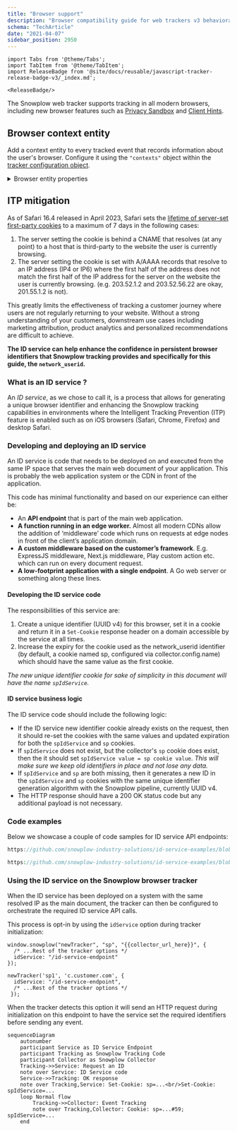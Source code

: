 ```yaml
---
title: "Browser support"
description: "Browser compatibility guide for web trackers v3 behavioral event collection."
schema: "TechArticle"
date: "2021-04-07"
sidebar_position: 2950
---
```


```mdx-code-block
import Tabs from '@theme/Tabs';
import TabItem from '@theme/TabItem';
import ReleaseBadge from '@site/docs/reusable/javascript-tracker-release-badge-v3/_index.md';

<ReleaseBadge/>
```

The Snowplow web tracker supports tracking in all modern browsers, including new browser features such as [Privacy Sandbox](../tracking-events/privacy-sandbox/index.md) and [Client Hints](../tracking-events/client-hints/index.md).

## Browser context entity

Add a context entity to every tracked event that records information about the user's browser. Configure it using the `"contexts"` object within the [tracker configuration object](../tracker-setup/initialization-options/index.md).

<details>
    <summary>Browser entity properties</summary>

The [browser](https://github.com/snowplow/iglu-central/tree/master/schemas/com.snowplowanalytics.snowplow/browser_context/jsonschema) context entity consists of the following properties:

| Attribute | Description | Required? |
| : ------: | :--------: | :-----: |
| `viewport` | Viewport dimensions of the browser. Arrives in the form of WidthxHeight e.g. 1200x900. | Yes  |
| `documentSize` | Document dimensions. Arrives in the form of WidthxHeight e.g. 1200x900. | Yes  |
| `resolution` | Device native resolution. Arrives in the form of WidthxHeight e.g. 1200x900. | Yes |
| `colorDepth` | The number of bits allocated to colors for a pixel in the output device, excluding the alpha channel. | Yes |
| `devicePixelRatio` | Ratio of the resolution in physical pixels to the resolution in CSS pixels for the current display device. | No  |
| `cookiesEnabled` | Indicates whether cookies are enabled or not. More info and caveats at the official [documentation](https://developer.mozilla.org/en-US/docs/Web/API/Navigator/cookieEnabled). | Yes |
| `online` | Returns the online status of the browser. Important caveats are described in [documentation](https://developer.mozilla.org/en-US/docs/Web/API/Navigator/onLine). | Yes |
| `browserLanguage` | The preferred language of the user, usually the language of the browser UI. Defined in [RFC 5646](https://datatracker.ietf.org/doc/html/rfc5646). | No  |
| `documentLanguage` | The language of the HTML document. Defined in [RFC 5646](https://datatracker.ietf.org/doc/html/rfc5646). | No  |
| `webdriver` | Indicates whether the user agent is controlled by automation. | No  |
| `deviceMemory` | Approximate amount of device memory in gigabytes. | No  |
| `hardwareConcurrency` | Number of logical processors available to run threads on the user's computer. | No  |
| `tabId` | A UUID identifier for the client browser tab the event is sent from. | No  |

:::note
Please note that the browser context entity is only available since version 3.9 of the tracker.
:::
</details>

## ITP mitigation

As of Safari 16.4 released in April 2023, Safari sets the [lifetime of server-set first-party cookies](https://webkit.org/tracking-prevention/#cname-and-third-party-ip-address-cloaking-defense) to a maximum of 7 days in the following cases:

1. The server setting the cookie is behind a CNAME that resolves (at any point) to a host that is third-party to the website the user is currently browsing.
2. The server setting the cookie is set with A/AAAA records that resolve to an IP address (IP4 or IP6) where the first half of the address does not match the first half of the IP address for the server on the website the user is currently browsing. (e.g. 203.52.1.2 and 203.52.56.22 are okay, 201.55.1.2 is not).

This greatly limits the effectiveness of tracking a customer journey where users are not regularly returning to your website.  Without a strong understanding of your customers, downstream use cases including marketing attribution, product analytics and personalized recommendations are difficult to achieve.

**The ID service can help enhance the confidence in persistent browser identifiers that Snowplow tracking provides and specifically for this guide, the `network_userid`.**

### What is an ID service ?

An _ID service_, as we chose to call it, is a process that allows for generating a unique browser identifier and enhancing the Snowplow tracking capabilities in environments where the Intelligent Tracking Prevention (ITP) feature is enabled such as on iOS browsers (Safari, Chrome, Firefox) and desktop Safari.

### Developing and deploying an ID service

An ID service is code that needs to be deployed on and executed from the same IP space that serves the main web document of your application. This is probably the web application system or the CDN in front of the application.

This code has minimal functionality and based on our experience can either be:

- An **API endpoint** that is part of the main web application.
- **A function running in an edge worker.** Almost all modern CDNs allow the addition of ‘middleware’ code which runs on requests at edge nodes in front of the client’s application domain.
- **A custom middleware based on the customer’s framework**. E.g. ExpressJS middleware, Next.js middleware, Play custom action etc. which can run on every document request.
- **A low-footprint application with a single endpoint**. A Go web server or something along these lines.

#### Developing the ID service code

The responsibilities of this service are:
1. Create a unique identifier (UUID v4) for this browser, set it in a cookie and return it in a `Set-Cookie` response header on a domain accessible by the service at all times.
2. Increase the expiry for the cookie used as the network_userid identifier (by default, a cookie named sp, configured via collector.config.name) which should have the same value as the first cookie.

_The new unique identifier cookie for sake of simplicity in this document will have the name `spIdService`._

#### ID service business logic

The ID service code should include the following logic:

- If the ID service new identifier cookie already exists on the request, then it should re-set the cookies with the same values and updated expiration for both the `spIdService` and `sp` cookies.
- If `spIdService` does not exist, but the collector's `sp` cookie does exist, then the it should set `spIdService value = sp cookie value`. _This will make sure we keep old identifiers in place and not lose any data._
- If `spIdService` and `sp` are both missing, then it generates a new ID in the `spIdService` and `sp` cookies with the same unique identifier generation algorithm with the Snowplow pipeline, currently UUID v4.
- The HTTP response should have a 200 OK status code but any additional payload is not necessary.

### Code examples

Below we showcase a couple of code samples for ID service API endpoints:

<Tabs groupId="id-service" queryString>
<TabItem value="nextjs" label="Next.js TypeScript" default>

```ts reference
https://github.com/snowplow-industry-solutions/id-service-examples/blob/main/examples/typescript/Next.js/api-route.ts
```

</TabItem>
<TabItem value="php" label="PHP">

```php reference
https://github.com/snowplow-industry-solutions/id-service-examples/blob/main/examples/php/wordpress/api-route.php
```

</TabItem>

</Tabs>

### Using the ID service on the Snowplow browser tracker

When the ID service has been deployed on a system with the same resolved IP as the main document, the tracker can then be configured to orchestrate the required ID service API calls.

This process is opt-in by using the `idService` option during tracker initialization:

<Tabs groupId="platform" queryString>
  <TabItem value="js" label="JavaScript (tag)" default>

```tsx
window.snowplow("newTracker", "sp", "{{collector_url_here}}", {
  /* ...Rest of the tracker options */
  idService: "/id-service-endpoint"
});
```

  </TabItem>
  <TabItem value="browser" label="Browser (npm)">

```tsx
newTracker('sp1', 'c.customer.com', {
  idService: "/id-service-endpoint",
  /* ...Rest of the tracker options */
 });
```

  </TabItem>
</Tabs>

When the tracker detects this option it will send an HTTP request during initialization on this endpoint to have the service set the required identifiers before sending any event.

```mermaid
sequenceDiagram
    autonumber
    participant Service as ID Service Endpoint
    participant Tracking as Snowplow Tracking Code
    participant Collector as Snowplow Collector
    Tracking->>Service: Request an ID
    note over Service: ID Service code
    Service->>Tracking: OK response
    note over Tracking,Service: Set-Cookie: sp=...<br/>Set-Cookie: spIdService=...
    loop Normal flow
        Tracking->>Collector: Event Tracking
        note over Tracking,Collector: Cookie: sp=...#59; spIdService=...
    end
```
